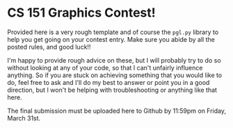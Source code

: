 # CS 151 Graphics Contest!

Provided here is a very rough template and of course the `pgl.py` library to help you get going on your contest entry. Make sure you abide by all the posted rules, and good luck!!

I'm happy to provide rough advice on these, but I will probably try to do so without looking at any of your code, so that I can't unfairly influence anything. So if you are stuck on achieving something that you would like to do, feel free to ask and I'll do my best to answer or point you in a good direction, but I won't be helping with troubleshooting or anything like that here.

The final submission must be uploaded here to Github by 11:59pm on Friday, March 31st.
